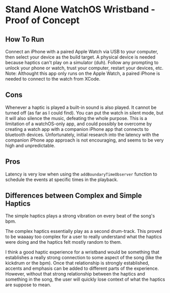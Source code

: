 #  Stand Alone WatchOS Wristband - Proof of Concept

## How To Run
Connect an iPhone with a paired Apple Watch via USB to your computer, then select your device as the build target. A physical device is needed because haptics can't play on a simulator (duh).
Follow any prompting to unlock your phone or watch, trust your computer, restart your devices, etc.
Note: Althought this app only runs on the Apple Watch, a paired iPhone is needed to connect to the watch from XCode.

## Cons
Whenever a haptic is played a built-in sound is also played. It cannot be turned off (as far as I could find). You can put the watch in silent mode, but it will also silence the music, defeating the whole purpose. This is a limitation of a watchOS-only app, and could possibly be overcome by creating a watch app with a companion iPhone app that connects to bluetooth devices. Unfortunately, initial research into the latency with the companion iPhone app approach is not encouraging, and seems to be very high and unpredictable.

## Pros
Latency is very low when using the `addBoundaryTimeObserver` function to schedule the events at specific times in the playback.

## Differences between Complex and Simple Haptics
The simple haptics plays a strong vibration on every beat of the song's bpm.

The complex haptics essentially play as a second drum-track. This proved to be waaaay too complex for a user to really understand what the haptics were doing and the haptics felt mostly random to them.

I think a good haptic experience for a wristband would be something that establishes a really strong connection to some aspect of the song (like the kickdrum or the bpm). Once that relationship is strongly established, accents and emphasis can be added to different parts of the experience. However, without that strong relationship between the haptics and something in the song, the user will quickly lose context of what the haptics are suppose to mean.
